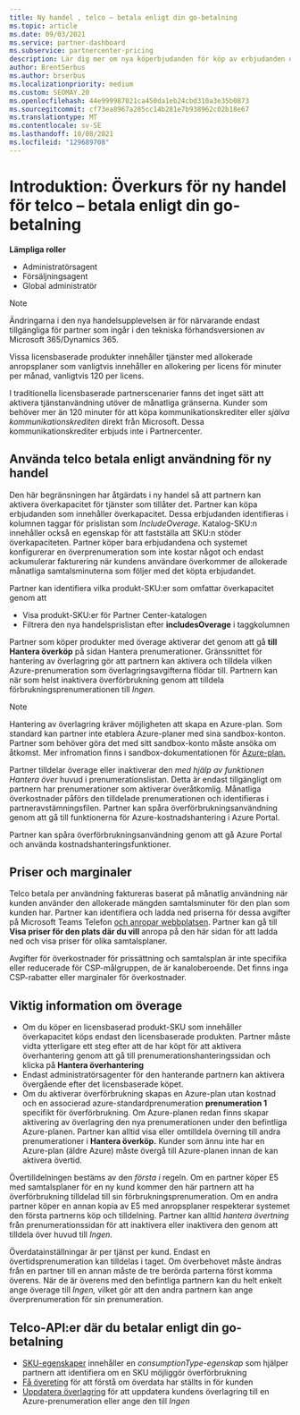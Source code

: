 ```yaml
---
title: Ny handel , telco – betala enligt din go-betalning
ms.topic: article
ms.date: 09/03/2021
ms.service: partner-dashboard
ms.subservice: partnercenter-pricing
description: Lär dig mer om nya köperbjudanden för köp av erbjudanden där du betalar för över tid.
author: BrentSerbus
ms.author: brserbus
ms.localizationpriority: medium
ms.custom: SEOMAY.20
ms.openlocfilehash: 44e999987021ca450da1eb24cbd310a3e35b0873
ms.sourcegitcommit: cf73ea8967a285cc14b281e7b938962c02b18e67
ms.translationtype: MT
ms.contentlocale: sv-SE
ms.lasthandoff: 10/08/2021
ms.locfileid: "129689708"
---
```

# <a name="introduction-new-commerce-overage-for-telco-pay-as-you-go"></a>Introduktion: Överkurs för ny handel för telco – betala enligt din go-betalning

**Lämpliga roller**

- Administratörsagent
- Försäljningsagent
- Global administratör

> [!NOTE]
> Ändringarna i den nya handelsupplevelsen är för närvarande endast tillgängliga för partner som ingår i den tekniska förhandsversionen av Microsoft 365/Dynamics 365.

Vissa licensbaserade produkter innehåller tjänster med allokerade anropsplaner som vanligtvis innehåller en allokering per licens för minuter per månad, vanligtvis 120 per licens. 

I traditionella licensbaserade partnerscenarier fanns det inget sätt att aktivera tjänstanvändning utöver de månatliga gränserna. Kunder som behöver mer än 120 minuter för att köpa kommunikationskrediter eller *själva kommunikationskrediten* direkt från Microsoft.  Dessa kommunikationskrediter erbjuds inte i Partnercenter.

## <a name="using-new-commerce-telco-pay-as-you-go"></a>Använda telco betala enligt användning för ny handel

Den här begränsningen har åtgärdats i ny handel så att partnern kan aktivera överkapacitet för tjänster som tillåter det. Partner kan köpa erbjudanden som innehåller överkapacitet. Dessa erbjudanden identifieras i kolumnen taggar för prislistan som *IncludeOverage*. Katalog-SKU:n innehåller också en egenskap för att fastställa att SKU:n stöder överkapaciteten. Partner köper bara erbjudandena och systemet konfigurerar en överprenumeration som inte kostar något och endast ackumulerar fakturering när kundens användare överkommer de allokerade månatliga samtalsminuterna som följer med det köpta erbjudandet. 

Partner kan identifiera vilka produkt-SKU:er som omfattar överkapacitet genom att 

- Visa produkt-SKU:er för Partner Center-katalogen
- Filtrera den nya handelsprislistan efter **includesOverage** i taggkolumnen

Partner som köper produkter med överage aktiverar det genom att gå **till Hantera överköp** på sidan Hantera prenumerationer. Gränssnittet för hantering av överlagring gör att partnern kan aktivera och tilldela vilken Azure-prenumeration som överlagringsavgifterna flödar till. Partnern kan när som helst inaktivera överförbrukning genom att tilldela förbrukningsprenumerationen till *Ingen.* 

> [!NOTE]
> Hantering av överlagring kräver möjligheten att skapa en Azure-plan. Som standard kan partner inte etablera Azure-planer med sina sandbox-konton. Partner som behöver göra det med sitt sandbox-konto måste ansöka om åtkomst. Mer infromation finns i sandbox-dokumentationen för [Azure-plan.](/partner-center/develop/test-and-debug#azure-plan)

Partner tilldelar överage eller inaktiverar den *med hjälp av funktionen Hantera över* huvud i prenumerationslistan. Detta är endast tillgängligt om partnern har prenumerationer som aktiverar överåtkomlig. Månatliga överkostnader påförs den tilldelade prenumerationen och identifieras i partneravstämningsfilen. Partner kan spåra överförbrukningsanvändning genom att gå till funktionerna för Azure-kostnadshantering i Azure Portal. 

Partner kan spåra överförbrukningsanvändning genom att gå Azure Portal och använda kostnadshanteringsfunktioner. 

## <a name="pricing-and-margins"></a>Priser och marginaler

Telco betala per användning faktureras baserat på månatlig användning när kunden använder den allokerade mängden samtalsminuter för den plan som kunden har. Partner kan identifiera och ladda ned priserna för dessa avgifter på Microsoft Teams Telefon [och anropar webbplatsen](https://www.microsoft.com/microsoft-teams/voice-calling). Partner kan gå till **Visa priser för den plats där du vill** anropa på den här sidan för att ladda ned och visa priser för olika samtalsplaner. 

Avgifter för överkostnader för prissättning och samtalsplan är inte specifika eller reducerade för CSP-målgruppen, de är kanaloberoende. Det finns inga CSP-rabatter eller marginaler för överkostnader. 

## <a name="important-details-about-overage"></a>Viktig information om överage

- Om du köper en licensbaserad produkt-SKU som innehåller överkapacitet köps endast den licensbaserade produkten. Partner måste vidta ytterligare ett steg efter att de har köpt för att aktivera överhantering genom att gå till prenumerationshanteringssidan och klicka på **Hantera överhantering**
- Endast administratörsagenter för den hanterande partnern kan aktivera övergående efter det licensbaserade köpet. 
- Om du aktiverar överförbrukning skapas en Azure-plan utan kostnad och en associerad azure-standardprenumeration **prenumeration 1** specifikt för överförbrukning. Om Azure-planen redan finns skapar aktivering av överlagring den nya prenumerationen under den befintliga Azure-planen. Partner kan alltid visa eller omtilldela överning till andra prenumerationer i **Hantera överköp.** Kunder som ännu inte har en Azure-plan (äldre Azure) måste övergå till Azure-planen innan de kan aktivera övertid.

Övertilldelningen bestäms av den *första i* regeln. Om en partner köper E5 med samtalsplaner för en ny kund kommer den här partnern att ha överförbrukning tilldelad till sin förbrukningsprenumeration. Om en andra partner köper en annan kopia av E5 med anropsplaner respekterar systemet den första partnerns köp och tilldelning. Partner kan alltid *hantera övertning* från prenumerationssidan för att inaktivera eller inaktivera den genom att tilldela över huvud till *Ingen.*

Överdatainställningar är per tjänst per kund. Endast en övertidsprenumeration kan tilldelas i taget. Om överbehovet måste ändras från en partner till en annan måste de tre berörda parterna först komma överens. När de är överens med den befintliga partnern kan du helt enkelt ange överage till *Ingen,* vilket gör att den andra partnern kan ange överprenumeration för sin prenumeration.

## <a name="telco-pay-as-you-go-apis"></a>Telco-API:er där du betalar enligt din go-betalning

- [SKU-egenskaper](/partner-center/develop/product-resources#sku) innehåller en *consumptionType-egenskap* som hjälper partnern att identifiera om en SKU möjliggör överförbrukning
- [Få övereting](/partner-center/develop/get-subscription-overage) för att förstå om överdata har ställts in för kunden
- [Uppdatera överlagring](/partner-center/develop/update-subscription-overage) för att uppdatera kundens överlagring till en Azure-prenumeration eller ange den till *Ingen*
